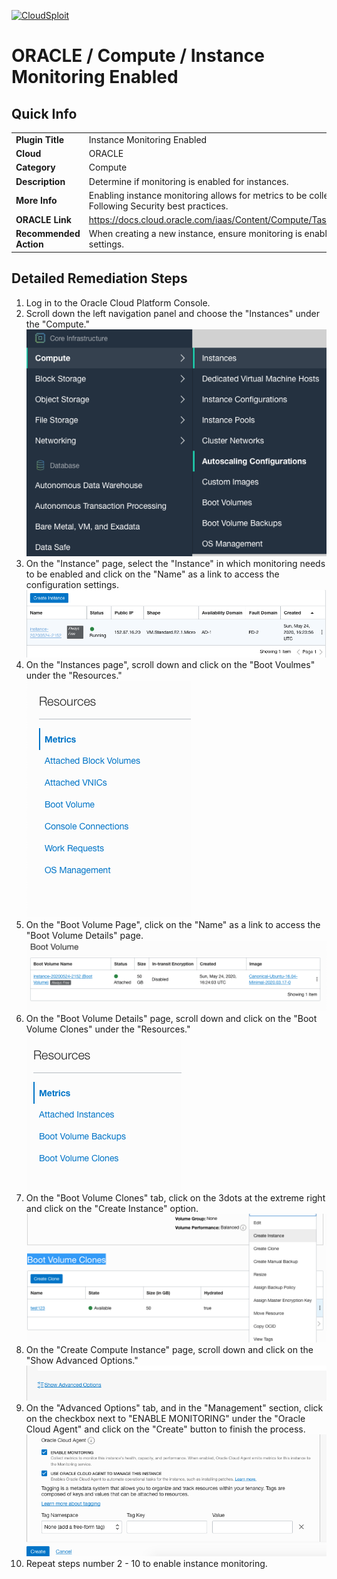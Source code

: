[![CloudSploit](https://cloudsploit.com/img/logo-new-big-text-100.png "CloudSploit")](https://cloudsploit.com)

# ORACLE / Compute / Instance Monitoring Enabled

## Quick Info

| | |
|-|-|
| **Plugin Title** | Instance Monitoring Enabled |
| **Cloud** | ORACLE |
| **Category** | Compute |
| **Description** | Determine if monitoring is enabled for instances. |
| **More Info** | Enabling instance monitoring allows for metrics to be collected on the instance. Following Security best practices.  |
| **ORACLE Link** | https://docs.cloud.oracle.com/iaas/Content/Compute/Tasks/enablingmonitoring.htm |
| **Recommended Action** | When creating a new instance, ensure monitoring is enabled under advanced settings. |

## Detailed Remediation Steps
1. Log in to the Oracle Cloud Platform Console.
2. Scroll down the left navigation panel and choose the "Instances" under the "Compute." </br> <img src="/resources/oracle/compute/instance-monitoring-enabled/step2.png"/>
3. On the "Instance" page, select the "Instance" in which monitoring needs to be enabled and click on the "Name" as a link to access the configuration settings.</br> <img src="/resources/oracle/compute/instance-monitoring-enabled/step3.png"/>
4. On the "Instances page", scroll down and click on the "Boot Voulmes" under the "Resources."</br> <img src="/resources/oracle/compute/instance-monitoring-enabled/step4.png"/>
5. On the "Boot Volume Page", click on the "Name" as a link to access the "Boot Volume Details" page.</br> <img src="/resources/oracle/compute/instance-monitoring-enabled/step5.png"/>
6. On the "Boot Volume Details" page, scroll down and click on the "Boot Volume Clones" under the "Resources."</br> <img src="/resources/oracle/compute/instance-monitoring-enabled/step6.png"/>
7. On the "Boot Volume Clones" tab, click on the 3dots at the extreme right and click on the "Create Instance" option.</br> <img src="/resources/oracle/compute/instance-monitoring-enabled/step7.png"/>
8. On the "Create Compute Instance" page, scroll down and click on the "Show Advanced Options."</br> <img src="/resources/oracle/compute/instance-monitoring-enabled/step8.png"/>
9. On the "Advanced Options" tab, and in the "Management" section, click on the checkbox next to "ENABLE MONITORING" under the "Oracle Cloud Agent" and click on the "Create" button to finish the process.</br>  <img src="/resources/oracle/compute/instance-monitoring-enabled/step9.png"/>
10. Repeat steps number 2 - 10 to enable instance monitoring.</br>
